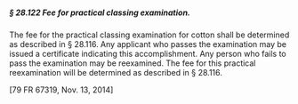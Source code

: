 ##### § 28.122 Fee for practical classing examination. #####

The fee for the practical classing examination for cotton shall be determined as described in § 28.116. Any applicant who passes the examination may be issued a certificate indicating this accomplishment. Any person who fails to pass the examination may be reexamined. The fee for this practical reexamination will be determined as described in § 28.116.

[79 FR 67319, Nov. 13, 2014]